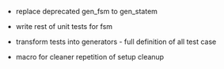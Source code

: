 - replace deprecated gen_fsm to gen_statem

- write rest of unit tests for fsm
- transform tests into generators - full definition of all test case
- macro for cleaner repetition of setup cleanup